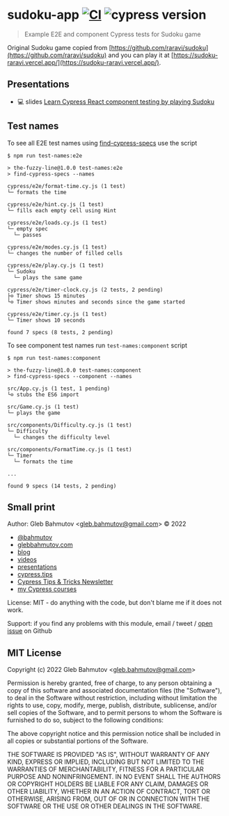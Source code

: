 # sudoku-app [![CI](https://github.com/bahmutov/the-fuzzy-line/actions/workflows/ci.yml/badge.svg?branch=main)](https://github.com/bahmutov/the-fuzzy-line/actions/workflows/ci.yml) ![cypress version](https://img.shields.io/badge/cypress-12.12.0-brightgreen)

> Example E2E and component Cypress tests for Sudoku game

Original Sudoku game copied from [https://github.com/raravi/sudoku](https://github.com/raravi/sudoku) and you can play it at [https://sudoku-raravi.vercel.app/](https://sudoku-raravi.vercel.app/).

## Presentations

- 💻 slides [Learn Cypress React component testing by playing Sudoku](https://slides.com/bahmutov/sudoku-confoo)

## Test names

To see all E2E test names using [find-cypress-specs](https://github.com/bahmutov/find-cypress-specs) use the script

```
$ npm run test-names:e2e

> the-fuzzy-line@1.0.0 test-names:e2e
> find-cypress-specs --names

cypress/e2e/format-time.cy.js (1 test)
└─ formats the time

cypress/e2e/hint.cy.js (1 test)
└─ fills each empty cell using Hint

cypress/e2e/loads.cy.js (1 test)
└─ empty spec
  └─ passes

cypress/e2e/modes.cy.js (1 test)
└─ changes the number of filled cells

cypress/e2e/play.cy.js (1 test)
└─ Sudoku
  └─ plays the same game

cypress/e2e/timer-clock.cy.js (2 tests, 2 pending)
├⊙ Timer shows 15 minutes
└⊙ Timer shows minutes and seconds since the game started

cypress/e2e/timer.cy.js (1 test)
└─ Timer shows 10 seconds

found 7 specs (8 tests, 2 pending)
```

To see component test names run `test-names:component` script

```
$ npm run test-names:component

> the-fuzzy-line@1.0.0 test-names:component
> find-cypress-specs --component --names

src/App.cy.js (1 test, 1 pending)
└⊙ stubs the ES6 import

src/Game.cy.js (1 test)
└─ plays the game

src/components/Difficulty.cy.js (1 test)
└─ Difficulty
  └─ changes the difficulty level

src/components/FormatTime.cy.js (1 test)
└─ Timer
  └─ formats the time

...

found 9 specs (14 tests, 2 pending)
```

## Small print

Author: Gleb Bahmutov &lt;gleb.bahmutov@gmail.com&gt; &copy; 2022

- [@bahmutov](https://twitter.com/bahmutov)
- [glebbahmutov.com](https://glebbahmutov.com)
- [blog](https://glebbahmutov.com/blog)
- [videos](https://www.youtube.com/glebbahmutov)
- [presentations](https://slides.com/bahmutov)
- [cypress.tips](https://cypress.tips)
- [Cypress Tips & Tricks Newsletter](https://cypresstips.substack.com/)
- [my Cypress courses](https://cypress.tips/courses)

License: MIT - do anything with the code, but don't blame me if it does not work.

Support: if you find any problems with this module, email / tweet /
[open issue](https://github.com/bahmutov/the-fuzzy-line/issues) on Github

## MIT License

Copyright (c) 2022 Gleb Bahmutov &lt;gleb.bahmutov@gmail.com&gt;

Permission is hereby granted, free of charge, to any person
obtaining a copy of this software and associated documentation
files (the "Software"), to deal in the Software without
restriction, including without limitation the rights to use,
copy, modify, merge, publish, distribute, sublicense, and/or sell
copies of the Software, and to permit persons to whom the
Software is furnished to do so, subject to the following
conditions:

The above copyright notice and this permission notice shall be
included in all copies or substantial portions of the Software.

THE SOFTWARE IS PROVIDED "AS IS", WITHOUT WARRANTY OF ANY KIND,
EXPRESS OR IMPLIED, INCLUDING BUT NOT LIMITED TO THE WARRANTIES
OF MERCHANTABILITY, FITNESS FOR A PARTICULAR PURPOSE AND
NONINFRINGEMENT. IN NO EVENT SHALL THE AUTHORS OR COPYRIGHT
HOLDERS BE LIABLE FOR ANY CLAIM, DAMAGES OR OTHER LIABILITY,
WHETHER IN AN ACTION OF CONTRACT, TORT OR OTHERWISE, ARISING
FROM, OUT OF OR IN CONNECTION WITH THE SOFTWARE OR THE USE OR
OTHER DEALINGS IN THE SOFTWARE.
